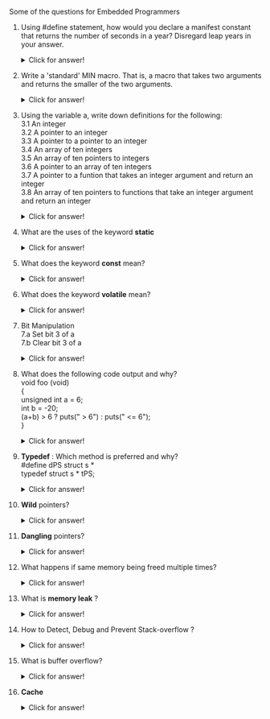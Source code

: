 Some of the questions for Embedded Programmers

1. Using #define statement, how would you declare a manifest constant that returns the number of seconds in a year? Disregard leap years in your answer.

    <details><summary>Click for answer!</summary>
    <br />
    #define SECONDS_PER_YEAR (365UL * 24UL * 60UL * 60UL)

    </details>

2. Write a 'standard' MIN macro. That is, a macro that takes two arguments and returns the smaller of the two arguments.

    <details><summary>Click for answer!</summary>
    <br />
    #define MIN(A, B) ((A) < (B) ? (A) : (B))
    
    </details>

3. Using the variable a, write down definitions for the following: <br />
        3.1 An integer <br />
        3.2 A pointer to an integer <br />
        3.3 A pointer to a pointer to an integer <br />
        3.4 An array of ten integers <br />
        3.5 An array of ten pointers to integers <br />
        3.6 A pointer to an array of ten integers <br />
        3.7 A pointer to a funtion that takes an integer argument and return an integer <br />
        3.8 An array of ten pointers to functions that take an integer argument and return an integer <br />
    <details><summary>Click for answer!</summary>
    <br />
    3.1 int a; <br />
    3.2 int *a; <br />
    3.3 int **a; <br />
    3.4 int a[10]; <br />
    3.5 int *a[10]; <br />
    3.6 int (*a)[10]; <br />
    3.7 int (*a)(int); <br />
    3.8 int (*a[10])(int); <br />
    
    </details>

4. What are the uses of the keyword **static**

    <details><summary>Click for answer!</summary>
    <br />
    a. A variable declared static within the body of a function maintains its value between function invocations. <br />
    b. A variable declared static within a module (but outside the body of a function) is accessible by all functions  <br />
       within that module. It is not accessible by function within any other module. That is, it is a localized global. <br />
    c. Functions declared static within a module may only be called by other functions within that module. That is, <br />
       the scope of the function is localized to the module within which it is declared. <br />

    </details>

5. What does the keyword **const** mean?

    <details><summary>Click for answer!</summary>
    <br />
    const means "read-only" <br />
  
    a. const int a; and int const a; <br /> 
        Mean the same thing, a is a const(read-only) integer. <br />
    b. const int *a; <br />
        a is pointer to a const integer(i.e., the integer isn't modifiable, but the pointer is) <br />
    c. int * const a; <br />
        a is const pointer to an integer(i.e., the integer pointed to by a is modifiable, but the pointer is not) <br />
    d. const int * const a; <br />
        a is const pointer to a const integer(i.e., neither the integer pointed to by a, nor the pointer itself may  <br />
        be modified) <br />

    </details>

6. What does the keyword **volatile** mean?

    <details><summary>Click for answer!</summary>
    <br />
    A volatile variable is one that can change unexpectedly. Consequently, the compiler can make no assumptions about <br />
    the value of the variable. In particular, the optimizer must be careful to reload the variable every time it is  <br />
    used instead of holding a copy in a register. <br />
  
    a.  Hardware registers in peripherals (e.g., status registers) <br />
    b.  Non-stack variables referenced within an interrupt service routine. <br />
    c.  Variables shared by multiple tasks in a multi-threaded application. <br />
    d.  A variable can be both const and volatile <br />
        Example is a read only status register. It is volatile because it can change unexpectedly. It is const because <br />
        the program should not attempt to modify it. <br />

    Consider the following example code: <br />

    ~~~
    #include <stdlib.h>
    #include <stdio.h>
    #include <pthread.h>

    int global_variable = 0;
    void read_global( void * );
    void write_global( void * );

    int main( void ) {
        pthread_t thread1, thread2;
        pthread_create( &thread1, NULL, (void *) &read_global, NULL );
        pthread_create( &thread2, NULL, (void *) &write_global, NULL );
        pthread_join(thread1, NULL);
        pthread_join(thread2, NULL);
        printf( "Exiting main...\n" );
        return EXIT_SUCCESS;
    }

    void write_global( void *void_arg ) {
        int i;
        for ( i = 3; i >= 0; --i ) {
            printf( "%d\n", i );
            sleep( 1 );
        }
        global_variable = 1;
        printf( "Exiting writer...\n" );
    }

    void read_global( void * void_arg ) {
        while ( global_variable == 0 ) {
            // Do nothing
        }
        sleep( 1 );
        printf( "Exiting reader...\n" );
    }
    ~~~

    Below is the snippet of assembly part for **read_global** function when built with and without optimization.
    
    ~~~
    Without optimization:                                                       With optimization:

                                                                                    ldr     r3, .L7
                                                                                    ldr     r3, [r3]
    .L2:                                                                        .L2:
        ldr     r3, .L7     // r3 will have address of global_variable              cmp r3, #0
        ldr     r3, [r3]                                                            beq .L2
        cmp     r3, #0
        beq     .L2

    ~~~

    So what happend when optimization is enabled? <br />
    <br />
    Compiler thinks, after all, nothing in the body of while loop in **read_global** funtion is changing the value of the variable, so why check it each time? The problem is, the variable is being changed, but not in this loop. We must give the optimizer a hint that the varibale *golbal_variable* may change elsewhere, and do so by flagging it as **volatile**.
    <br /> <br />
    **volatile** int global_variable = 0;
    
    Now the code executes as expected. 
    
    </details>

7.  Bit Manipulation  <br />
    7.a Set bit 3 of a  <br />
    7.b Clear bit 3 of a  <br />
    
    <details><summary>Click for answer!</summary>
    <br />
    #define BIT3 (0x1 << 3) <br />
    7.a <br />
      int set_bit3(int a) <br />
      { <br />
        a |= BIT3; <br />
        return a; <br />
      } <br />
    7.b <br />
      int clear_bit3(int a) <br />
      { <br />
        a &= ~BIT3; <br />
      } <br />

    </details>

8.  What does the following code output and why?   <br />
    void foo (void)   <br />
    {   <br />
          unsigned int a = 6;   <br />
          int b = -20;   <br />
          (a+b) > 6 ? puts(" > 6") : puts(" <= 6");   <br />
    }   <br />
    
    <details><summary>Click for answer!</summary>
    <br />
    The expression involving signed and unsigned types have all operands promoted to unsigned types. <br />
    Thus -20 becomes a very large positive integer and the expression evaluates to greater than 6. <br />

    </details>

9.  **Typedef** : Which method is preferred and why?   <br />
    #define dPS struct s *   <br />
    typedef struct s * tPS;   <br />
    
    <details><summary>Click for answer!</summary>
    <br />
    Consider the following declarations: <br />
    
    dPS p1, p2; <br />
    tPS p2, p3; <br />
    
    The first one expands to <br />
    struct s * p1, p2; <br />
    
    which defines p1 to be a pointer to structure and p2 to be an actual structure, which is probably not what we wanted.  <br />
    However, the second one correctly defines p3 & p4 to be pointers to structre s. <br />

    </details>

10. **Wild** pointers?

    <details><summary>Click for answer!</summary>
    <br />    
    Pointers that store addresses of memory that have not yet been initialized are referred to as *wild* pointers. <br />
    
    After memory is allocated, but used before it is initialized properly, the content of that memory is usually random-unknown junk values. <br />
    Consequently, interesting things may or may not occur - especialy on different platforms.
    
    </details>
    
11. **Dangling** pointers?

    <details><summary>Click for answer!</summary>
    <br />    
    Pointers that store addresses of memory that has been freed are referred to as *dangling* pointers.
    
    A reference to an address that has been deallocated has non-deterministic consequences: the operating system may <br />
    - still flag that memory as allocated, so no issues occur,
    - cause the program to crash, or
    - have reallocated that memory to the same task, but it is now being used for a different purpose(most detrimental, as the other data structure can be corrupted).
    
    Avoiding dangling pointers can be solved by always assigning a pointer the value **NULL** after the memory has been freed: <br />
    <br />
        **free(ptr);** <br />
        **ptr = NULL;**

    </details>

12. What happens if same memory being freed multiple times?

    <details><summary>Click for answer!</summary>
    <br />
    One possible consequence of dangling pointer is that they may be freed multiple times. This can have different results: <br />
    - the allocator will cause the program to stop execution.
    - the memory may have since been allocated again, in which case, you would free memory that was not meant to be freed, or
    - *head corruption* -- the heap is in an inconsistent state and operations that manage it will be unpredictable.
    
    <br />
    Again this is a matter that can be resolved by having as few persistent variable storing addresses and ensuring that when <br/>
    a call to **free(...)** is made, all of those variables must be set to *NULL*.
    
    </details>
    
13. What is **memory leak** ?

    <details><summary>Click for answer!</summary>
    <br />    
    Memory that is allocated but not appropriately deallocated when it is no longer needed; that is, a *memory leak*.
    
    The primary cause of a memory leak is when the last reference to memory is lost by the application. In C and C++ this may happen in one of two ways:
    - The last pointer assigned the memory location is a local variable that then goes out of scope (often when a fuction returns), or
    - The last pointer (local, member or global) assigned the memory location is overwritten.
    <br />
    
    In either case, because the last value storing the address is lost, it is now impossible to call *free(...)* or *delete ...*  to indicate the operating system that the memory is no longer required. Consequently, as long as the application is running, the operating system will simply assume that the memory is being used by the application.
    
    Memory leak can be more serious than one in an application being run:
    - in an embedded system when memory is more limited as compared to what one would expect from a desktop or laptop system,
    - in an embedded system that is meant to execute for an extended period of time (even years),
    - when memory may be shared by multiple processes and where the termination of one of these processes does not necessarily cause the memory to be collected, and 
    - in a device driver
    
    </details>
    
14. How to Detect, Debug and Prevent Stack-overflow ?

    <details><summary>Click for answer!</summary>
    <br />    
    
    The below article assumes person reading will have prior understading of stack implementation - which include local variables, their memory allocation and how stack works.
    
    **Stackoverflow** <br />
    Let's consider we have stack of 1024 bytes allocated in our project.
    
    Now let's consider an example <br />
    <br />
    void foo(void) {<br />
        int x[1024] = {0};<br />
        int y = 10;<br />
        int z = 5;<br />
        :<br />
        :<br />
    }<br />

    When function *foo* is called, variable x is allocated onto stack which consumes 1024 bytes. Assuming working with single stack, there is already stack corruption happened as before entering the function stack *PUSH* has happened and tehe subsequent varaible allocation (y and z) goes onto overwrite the adjacent memory regions. Which is formally referred to as *Stackoverflow*.
    <br />
    
    **Stackoverflow detection**
    1.  *Using debugger* <br />
        <br />
        Debuggers allow us to set breakpoints based on register value. Whenever stack pointer register hits the lower bound of stack address, debugger stops and we can get to know that the stack is filled up at some point of code execution. Then if you step over, in very few steps you will probably run into the run-time error which confirms the stack overflow condition. 
        <br />
        So once you are sure the problem is on stack allocation, just double the stack size and see if that fixes-up the issue. If not, that means your bug is someplace else in your code!.

    2.  *Using an MMU or MPU* <br />
        <br />
        If processor supports Memory Management Unit(MMU) or a Memory Protection Unit (MPU), then these special hardware devices integrated alongside the CPU can be configured to detect when a task attempts to access invalid memory locations, whether code, data, or stack.

    3.  *Using a CPU with stack overflow detection* <br />
        <br />
        Some processors, however, do have simple stack pointer overflow detection registers. When the CPU's stack pointer goes below the value set in this register, an exception is generated and the exception handler ensures that the offending code does not do further damage (possibly issue a warning about the faulty code). It's the OS which takes care of CPU's stack overflow detection register is written with a proper value for a given task/thread during context switches.

    4.  *Software-based stack overflow detection* <br />
        <br />
        Whenever OS switches from one task to another, it calls a *hook* function which allows programmer to extend the capabilities of the context switch function. 
        <br />
        Before a task is *switched* in, the *hook* code should ensure that the stack pointer to load into the CPU does not the exceed the *limit* value present task TCB.

    5.  *Counting the amount of free stack space* <br />
        <br />
        Another way to check for stack overflows is to allocate more stack space than is anticipated to be used for the stack, then, monitor and possibly display actual maximum stack usage at run-time. <br />
        <br />
        First, the task stack needs to be cleared (i.e., filled with zeros) when the task is created. Next, a low priority task *walks the stack* of each task created, from the bottom towards the top, counting the number of zeros entries. When the task finds a non-zero value, the process is stopeed and the usage of the stack can be computed (in number of bytes used or as a percentage). Then, adjust the size of the stacks (by recompiling the code) to allocate a more *reasonable* value (either increase or decrease the amount of stack space for each task). For this to be effective, however, run the application long enough for the stack to grow to its highest value.
        <br />

    **Best Practices to avoid stack overflows**
    1.  *Don't allocate arrays on the stack* <br />
        <br />
        It's always a good idea to not declare arrays on the stack.<br />
        If you need to limit the access to an array to only with a function, then declare it as local static then the compiler will allocate the array outside the stack.

    2.  *Pass pointers instead of big structures to functions*<br />
        <br />
        If a structure contains a big array member and if passed directly to a function, the program will certainly crash as a copy of the entire struct will be made and this copy will be sent to the function and the function will try to allocate this copy on the stack.
        <br />
        Instead, it's a better idea to pass it as a pointer. However care should be taken if values should not be changed inside a function by using *const* qualifier.

    3.  *Avoid recursive functions*<br />
        <br />
        Recursive functions are functions that all themselves.<br />
        A recursive function with large local array variable, when called itself multiple times may result in stack overflow.

    4.  *What not keep all varibale global?* <br />
        <br />
        -   **Pushing and Popping data in and out of stack can help reduce the RAM usage as compared to keeping everything global**. When RAM consuption goes up with a function call, the function return would bring back RAM consumption back to the original value as it was before function call.
        -   If everything is kept global, it will **pollute the namespace** as each global variable name should be unique.
        
    </details>

15. What is buffer overflow?

    <details><summary>Click for answer!</summary>
    <br />
    
    Very similar to stack overflow, where one writes to an array pass its end.

    </details>
    
16. **Cache**

    <details><summary>Click for answer!</summary>
    <br />
    
    ~~~
    Very high speed memory that supplies the most recently used instructions and/or data to the CPU with few if any wait states. 
    ~~~

    </details>

